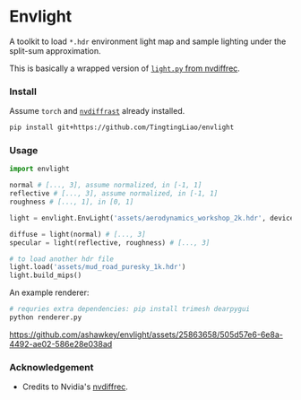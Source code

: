 # Envlight

A toolkit to load `*.hdr` environment light map and sample lighting under the split-sum approximation.

This is basically a wrapped version of [`light.py` from nvdiffrec](https://github.com/NVlabs/nvdiffrec/blob/main/render/light.py).

### Install

Assume `torch` and [`nvdiffrast`](https://nvlabs.github.io/nvdiffrast/#linux) already installed.

```bash  
pip install git+https://github.com/TingtingLiao/envlight 
```

### Usage

```python
import envlight

normal # [..., 3], assume normalized, in [-1, 1]
reflective # [..., 3], assume normalized, in [-1, 1]
roughness # [..., 1], in [0, 1]

light = envlight.EnvLight('assets/aerodynamics_workshop_2k.hdr', device='cuda')

diffuse = light(normal) # [..., 3]
specular = light(reflective, roughness) # [..., 3]

# to load another hdr file
light.load('assets/mud_road_puresky_1k.hdr')
light.build_mips()
```

An example renderer:
```bash
# requries extra dependencies: pip install trimesh dearpygui
python renderer.py
```

https://github.com/ashawkey/envlight/assets/25863658/505d57e6-6e8a-4492-ae02-586e28e038ad


### Acknowledgement
* Credits to Nvidia's [nvdiffrec](https://github.com/NVlabs/nvdiffrec).

